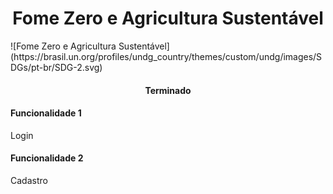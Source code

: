 <h1 align="center">Fome Zero e Agricultura Sustentável </h1>
![Fome Zero e Agricultura Sustentável](https://brasil.un.org/profiles/undg_country/themes/custom/undg/images/SDGs/pt-br/SDG-2.svg)
<h4 align="center">   Terminado </h4>
<h4 > Funcionalidade 1</h4>
<p>Login</p>
<h4 > Funcionalidade 2</h4>
<p>Cadastro</p>
